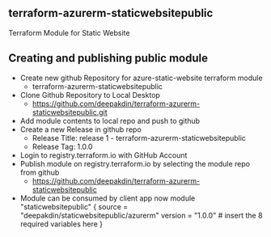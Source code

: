 ## terraform-azurerm-staticwebsitepublic
Terraform Module for Static Website

## Creating and publishing public module
- Create new github Repository for azure-static-website terraform module
    - terraform-azurerm-staticwebsitepublic
- Clone Github Repository to Local Desktop
    - https://github.com/deepakdin/terraform-azurerm-staticwebsitepublic.git
- Add module contents to local repo and push to github
- Create a new Release in github repo
    - Release Title: release 1 - terraform-azurerm-staticwebsitepublic
    - Release Tag: 1.0.0
- Login to registry.terraform.io with GitHub Account
- Publish module on registry.terraform.io by selecting the module repo from github
    - https://github.com/deepakdin/terraform-azurerm-staticwebsitepublic
- Module can be consumed by client app now
    module "staticwebsitepublic" {
        source  = "deepakdin/staticwebsitepublic/azurerm"
        version = "1.0.0"
        # insert the 8 required variables here
    }